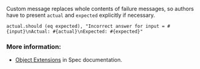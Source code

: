Custom message replaces whole contents of failure messages, so authors have to present `actual` and `expected` explicitly if necessary.

```crystal
actual.should (eq expected), "Incorrect answer for input = #{input}\nActual: #{actual}\nExpected: #{expected}"
```

### More information:

- [Object Extensions](https://crystal-lang.org/api/1.0.0/Spec/ObjectExtensions.html) in Spec documentation.
